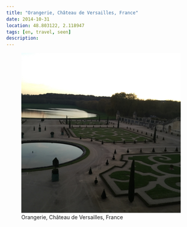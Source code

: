 ```yaml
---
title: "Orangerie, Château de Versailles, France"
date: 2014-10-31
location: 48.803122, 2.118947
tags: [en, travel, seen]
description: 
---
```


<figure>
  <img src="/assets/img/2014-10-31-orangerie-ch-teau-de-versailles-france.jpeg" alt="Orangerie, Château de Versailles, France">
  <figcaption>Orangerie, Château de Versailles, France</figcaption>
</figure>
